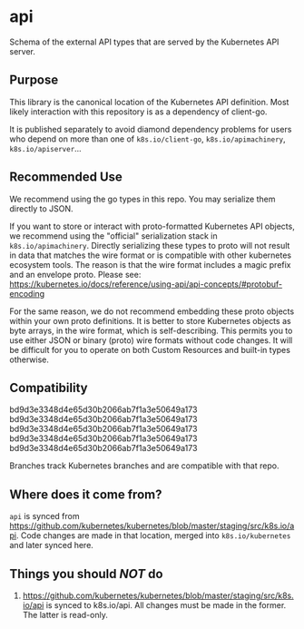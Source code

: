 # api

Schema of the external API types that are served by the Kubernetes API server.

## Purpose

This library is the canonical location of the Kubernetes API definition. Most likely interaction with this repository is as a dependency of client-go.

It is published separately to avoid diamond dependency problems for users who
depend on more than one of `k8s.io/client-go`, `k8s.io/apimachinery`,
`k8s.io/apiserver`...

## Recommended Use

We recommend using the go types in this repo. You may serialize them directly to
JSON.

If you want to store or interact with proto-formatted Kubernetes API objects, we
recommend using the "official" serialization stack in `k8s.io/apimachinery`.
Directly serializing these types to proto will not result in data that matches
the wire format or is compatible with other kubernetes ecosystem tools. The
reason is that the wire format includes a magic prefix and an envelope proto.
Please see:
https://kubernetes.io/docs/reference/using-api/api-concepts/#protobuf-encoding

For the same reason, we do not recommend embedding these proto objects within
your own proto definitions. It is better to store Kubernetes objects as byte
arrays, in the wire format, which is self-describing. This permits you to use
either JSON or binary (proto) wire formats without code changes. It will be
difficult for you to operate on both Custom Resources and built-in types
otherwise.

## Compatibility

bd9d3e3348d4e65d30b2066ab7f1a3e50649a173
bd9d3e3348d4e65d30b2066ab7f1a3e50649a173
bd9d3e3348d4e65d30b2066ab7f1a3e50649a173
bd9d3e3348d4e65d30b2066ab7f1a3e50649a173
bd9d3e3348d4e65d30b2066ab7f1a3e50649a173

Branches track Kubernetes branches and are compatible with that repo.

## Where does it come from?

`api` is synced from https://github.com/kubernetes/kubernetes/blob/master/staging/src/k8s.io/api. Code changes are made in that location, merged into `k8s.io/kubernetes` and later synced here.

## Things you should *NOT* do

1. https://github.com/kubernetes/kubernetes/blob/master/staging/src/k8s.io/api is synced to k8s.io/api. All changes must be made in the former. The latter is read-only.


